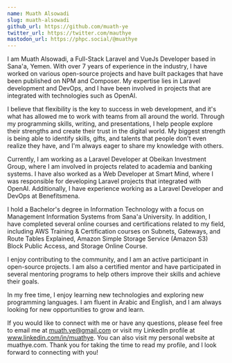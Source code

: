 ```yaml
---
name: Muath Alsowadi
slug: muath-alsowadi
github_url: https://github.com/muath-ye
twitter_url: https://twitter.com/mauthye
mastodon_url: https://phpc.social/@muathye
---
```


I am Muath Alsowadi, a Full-Stack Laravel and VueJs Developer based in Sana'a, Yemen. With over 7 years of experience in the industry, I have worked on various open-source projects and have built packages that have been published on NPM and Composer. My expertise lies in Laravel development and DevOps, and I have been involved in projects that are integrated with technologies such as OpenAI.

I believe that flexibility is the key to success in web development, and it's what has allowed me to work with teams from all around the world. Through my programming skills, writing, and presentations, I help people explore their strengths and create their trust in the digital world. My biggest strength is being able to identify skills, gifts, and talents that people don't even realize they have, and I'm always eager to share my knowledge with others.

Currently, I am working as a Laravel Developer at Obeikan Investment Group, where I am involved in projects related to academia and banking systems. I have also worked as a Web Developer at Smart Mind, where I was responsible for developing Laravel projects that integrated with OpenAI. Additionally, I have experience working as a Laravel Developer and DevOps at Benefitsmena.

I hold a Bachelor's degree in Information Technology with a focus on Management Information Systems from Sana'a University. In addition, I have completed several online courses and certifications related to my field, including AWS Training & Certification courses on Subnets, Gateways, and Route Tables Explained, Amazon Simple Storage Service (Amazon S3) Block Public Access, and Storage Online Course.

I enjoy contributing to the community, and I am an active participant in open-source projects. I am also a certified mentor and have participated in several mentoring programs to help others improve their skills and achieve their goals.

In my free time, I enjoy learning new technologies and exploring new programming languages. I am fluent in Arabic and English, and I am always looking for new opportunities to grow and learn.

If you would like to connect with me or have any questions, please feel free to email me at muath.ye@gmail.com or visit my LinkedIn profile at www.linkedin.com/in/muathye. You can also visit my personal website at muathye.com. Thank you for taking the time to read my profile, and I look forward to connecting with you!
